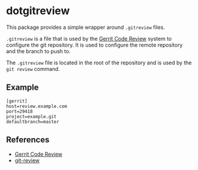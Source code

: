 # dotgitreview

This package provides a simple wrapper around `.gitreview` files.

`.gitreview` is a file that is used by the [Gerrit Code Review](https://www.gerritcodereview.com/) system to configure the git repository. It is used to configure the remote repository and the branch to push to.

The `.gitreview` file is located in the root of the repository and is used by the `git review` command.

## Example

```
[gerrit]
host=review.example.com
port=29418
project=example.git
defaultbranch=master
```

## References

* [Gerrit Code Review](https://www.gerritcodereview.com/)
* [git-review](https://pypi.org/project/git-review/)
